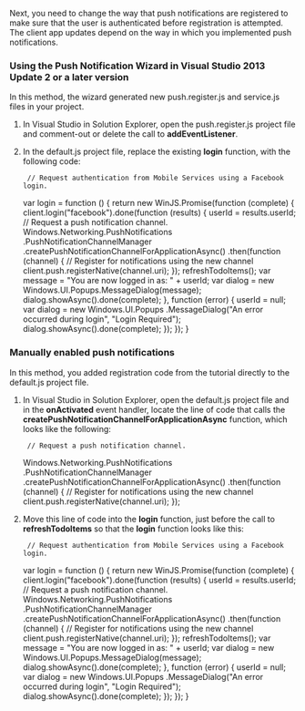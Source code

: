 
Next, you need to change the way that push notifications are registered to make sure that the user is authenticated before registration is attempted. The client app updates depend on the way in which you implemented push notifications.

### Using the Push Notification Wizard in Visual Studio 2013 Update 2 or a later version
In this method, the wizard generated new push.register.js and service.js files in your project.

1. In Visual Studio in Solution Explorer, open the push.register.js project file and comment-out or delete the call to **addEventListener**. 

2. In the default.js project file, replace the existing **login** function, with the following code:

        // Request authentication from Mobile Services using a Facebook login.
     var login = function () {
         return new WinJS.Promise(function (complete) {
             client.login("facebook").done(function (results) {
                 userId = results.userId;
                 // Request a push notification channel.
                 Windows.Networking.PushNotifications
                     .PushNotificationChannelManager
                     .createPushNotificationChannelForApplicationAsync()
                     .then(function (channel) {
                         // Register for notifications using the new channel
                         client.push.registerNative(channel.uri);
                     });
                 refreshTodoItems();
                 var message = "You are now logged in as: " + userId;
                 var dialog = new Windows.UI.Popups.MessageDialog(message);
                 dialog.showAsync().done(complete);
             }, function (error) {
                 userId = null;
                 var dialog = new Windows.UI.Popups
                     .MessageDialog("An error occurred during login", "Login Required");
                 dialog.showAsync().done(complete);
             });
         });
     }  


### Manually enabled push notifications
In this method, you added registration code from the tutorial directly to the default.js project file.

1. In Visual Studio in Solution Explorer, open the default.js project file and in the **onActivated** event handler, locate the line of code that calls the **createPushNotificationChannelForApplicationAsync** function, which looks like the following:

        // Request a push notification channel.
     Windows.Networking.PushNotifications
         .PushNotificationChannelManager
         .createPushNotificationChannelForApplicationAsync()
         .then(function (channel) {
             // Register for notifications using the new channel
             client.push.registerNative(channel.uri);
         }); 
2. Move this line of code into the **login** function, just before the call to **refreshTodoItems** so that the **login** function looks like this:

        // Request authentication from Mobile Services using a Facebook login.
     var login = function () {
         return new WinJS.Promise(function (complete) {
             client.login("facebook").done(function (results) {
                 userId = results.userId;
                 // Request a push notification channel.
                 Windows.Networking.PushNotifications
                     .PushNotificationChannelManager
                     .createPushNotificationChannelForApplicationAsync()
                     .then(function (channel) {
                         // Register for notifications using the new channel
                         client.push.registerNative(channel.uri);
                     });
                 refreshTodoItems();
                 var message = "You are now logged in as: " + userId;
                 var dialog = new Windows.UI.Popups.MessageDialog(message);
                 dialog.showAsync().done(complete);
             }, function (error) {
                 userId = null;
                 var dialog = new Windows.UI.Popups
                     .MessageDialog("An error occurred during login", "Login Required");
                 dialog.showAsync().done(complete);
             });
         });
     }  

